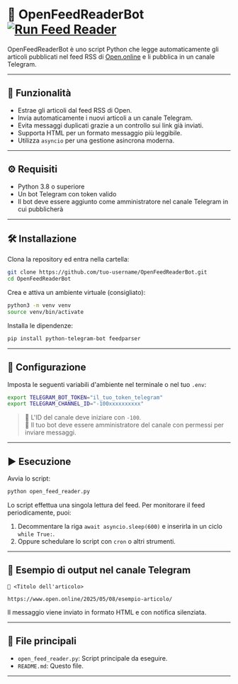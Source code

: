 # 📰 OpenFeedReaderBot [![Run Feed Reader](https://github.com/JDurazzi/telegram-open-feed/actions/workflows/run-bot.yml/badge.svg?event=workflow_run)](https://github.com/JDurazzi/telegram-open-feed/actions/workflows/run-bot.yml)

OpenFeedReaderBot è uno script Python che legge automaticamente gli articoli pubblicati nel feed RSS di [Open.online](https://www.open.online/feed/) e li pubblica in un canale Telegram.

---

## 📌 Funzionalità

- Estrae gli articoli dal feed RSS di Open.
- Invia automaticamente i nuovi articoli a un canale Telegram.
- Evita messaggi duplicati grazie a un controllo sui link già inviati.
- Supporta HTML per un formato messaggio più leggibile.
- Utilizza `asyncio` per una gestione asincrona moderna.

---

## ⚙️ Requisiti

- Python 3.8 o superiore
- Un bot Telegram con token valido
- Il bot deve essere aggiunto come amministratore nel canale Telegram in cui pubblicherà

---

## 🛠 Installazione

Clona la repository ed entra nella cartella:

```bash
git clone https://github.com/tuo-username/OpenFeedReaderBot.git
cd OpenFeedReaderBot
```

Crea e attiva un ambiente virtuale (consigliato):

```bash
python3 -m venv venv
source venv/bin/activate
```

Installa le dipendenze:

```bash
pip install python-telegram-bot feedparser
```

---

## 🔐 Configurazione

Imposta le seguenti variabili d'ambiente nel terminale o nel tuo `.env`:

```bash
export TELEGRAM_BOT_TOKEN="il_tuo_token_telegram"
export TELEGRAM_CHANNEL_ID="-100xxxxxxxxxx"
```

> 🔹 L'ID del canale deve iniziare con `-100`.  
> 🔹 Il tuo bot deve essere amministratore del canale con permessi per inviare messaggi.

---

## ▶️ Esecuzione

Avvia lo script:

```bash
python open_feed_reader.py
```

Lo script effettua una singola lettura del feed. Per monitorare il feed periodicamente, puoi:

1. Decommentare la riga `await asyncio.sleep(600)` e inserirla in un ciclo `while True:`.
2. Oppure schedulare lo script con `cron` o altri strumenti.

---

## 📄 Esempio di output nel canale Telegram

```
📰 <Titolo dell'articolo>

https://www.open.online/2025/05/08/esempio-articolo/
```

Il messaggio viene inviato in formato HTML e con notifica silenziata.

---

## 📁 File principali

- `open_feed_reader.py`: Script principale da eseguire.
- `README.md`: Questo file.

---
